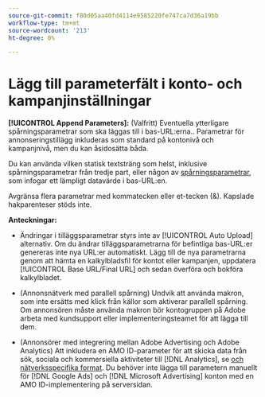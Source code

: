 ```yaml
---
source-git-commit: f80d05aa40fd4114e9585220fe747ca7d36a19bb
workflow-type: tm+mt
source-wordcount: '213'
ht-degree: 0%

---
```

# Lägg till parameterfält i konto- och kampanjinställningar

**[!UICONTROL Append Parameters]:** (Valfritt) Eventuella ytterligare spårningsparametrar som ska läggas till i bas-URL:erna.<!-- When account uses setting append_param_to_tt_fus, then we add append parameters to the tracking templates OR the landing page suffixes instead (not sure how we determine which) -->. Parametrar för annonseringstillägg inkluderas som standard på kontonivå och kampanjnivå, men du kan åsidosätta båda.

Du kan använda vilken statisk textsträng som helst, inklusive spårningsparametrar från tredje part, eller någon av [spårningsparametrar](/help/search-social-commerce/tracking/click-tracking-urls-optional-parameters.md), som infogar ett lämpligt datavärde i bas-URL:en.

Avgränsa flera parametrar med kommatecken eller et-tecken (&amp;). Kapslade hakparenteser stöds inte.

**Anteckningar:**

* Ändringar i tilläggsparametrar styrs inte av [!UICONTROL Auto Upload] alternativ. Om du ändrar tilläggsparametrarna för befintliga bas-URL:er genereras inte nya URL:er automatiskt. Lägg till de nya parametrarna genom att hämta en kalkylbladsfil för kontot eller kampanjen, uppdatera [!UICONTROL Base URL/Final URL] och sedan överföra och bokföra kalkylbladet.

* (Annonsnätverk med parallell spårning) Undvik att använda makron, som inte ersätts med klick från källor som aktiverar parallell spårning. Om annonsören måste använda makron bör kontogruppen på Adobe arbeta med kundsupport eller implementeringsteamet för att lägga till dem.

* (Annonsörer med integrering mellan Adobe Advertising och Adobe Analytics) Att inkludera en AMO ID-parameter för att skicka data från sök, sociala och kommersiella aktiviteter till [!DNL Analytics], se [och nätverksspecifika format](/help/search-social-commerce/tracking/skwcid-tracking-parameter.md). Du behöver inte lägga till parametern manuellt för [!DNL Google Ads] och [!DNL Microsoft Advertising] konton med en AMO ID-implementering på serversidan.
